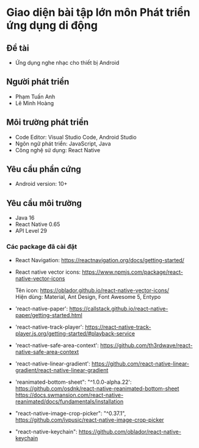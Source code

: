 # Giao diện bài tập lớn môn Phát triển ứng dụng di động

## Đề tài

- Ứng dụng nghe nhạc cho thiết bị Android

## Người phát triển

- Phạm Tuấn Anh
- Lê Minh Hoàng

## Môi trường phát triển

- Code Editor: Visual Studio Code, Android Studio
- Ngôn ngữ phát triển: JavaScript, Java
- Công nghệ sử dụng: React Native

## Yêu cầu phần cứng

- Android version: 10+

## Yêu cầu môi trường

- Java 16
- React Native 0.65
- API Level 29

### Các package đã cài đặt

- React Navigation:
  https://reactnavigation.org/docs/getting-started/

- React native vector icons:
  https://www.npmjs.com/package/react-native-vector-icons <br />

  Tên icon: https://oblador.github.io/react-native-vector-icons/ <br />
  Hiện dùng: Material, Ant Design, Font Awesome 5, Entypo <br />

- 'react-native-paper':
  https://callstack.github.io/react-native-paper/getting-started.html <br/>

- 'react-native-track-player':
  https://react-native-track-player.js.org/getting-started/#playback-service

- 'react-native-safe-area-context':
  https://github.com/th3rdwave/react-native-safe-area-context

- 'react-native-linear-gradient':
  https://github.com/react-native-linear-gradient/react-native-linear-gradient

- 'reanimated-bottom-sheet": "^1.0.0-alpha.22':
  https://github.com/osdnk/react-native-reanimated-bottom-sheet
  https://docs.swmansion.com/react-native-reanimated/docs/fundamentals/installation

- "react-native-image-crop-picker": "^0.37.1",
  https://github.com/ivpusic/react-native-image-crop-picker

- "react-native-keychain":
  https://github.com/oblador/react-native-keychain
